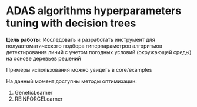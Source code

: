 # ADAS algorithms hyperparameters tuning with decision trees

__Цель работы__: Исследовать и разработать инструмент для полуавтоматического подбора гиперпараметров алгоритмов детектирования линий с учетом погодных условий (окружающей среды) на основе деревьев решений

Примеры использования можно увидеть в core/examples

На данный момент доступны методы оптимизации:
1. GeneticLearner
2. REINFORCELearner